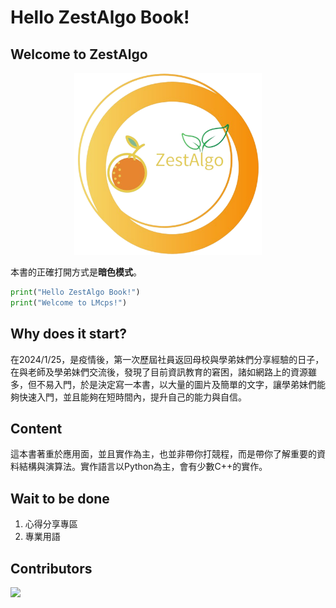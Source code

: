 # Hello ZestAlgo Book!
## Welcome to ZestAlgo
<div align=center><img src=imgs\ZestAlgo_y.png width=300 heigh=300></div>
<!-- 黎明資訊社(LMcps)創立於2018年，指導者為李惠文老師。 -->

本書的正確打開方式是**暗色模式**。

```py linenums="1"
print("Hello ZestAlgo Book!")
print("Welcome to LMcps!")
```

## Why does it start?
在2024/1/25，是疫情後，第一次歷屆社員返回母校與學弟妹們分享經驗的日子，在與老師及學弟妹們交流後，發現了目前資訊教育的窘困，諸如網路上的資源雖多，但不易入門，於是決定寫一本書，以大量的圖片及簡單的文字，讓學弟妹們能夠快速入門，並且能夠在短時間內，提升自己的能力與自信。

## Content
這本書著重於應用面，並且實作為主，也並非帶你打競程，而是帶你了解重要的資料結構與演算法。實作語言以Python為主，會有少數C++的實作。

## Wait to be done
1. 心得分享專區
2. 專業用語

## Contributors

<a href="https://github.com/cheung4843/LMcpsBook/graphs/contributors">
<img src="https://contrib.rocks/image?repo=cheung4843/LMcpsBook"/>
</a>
